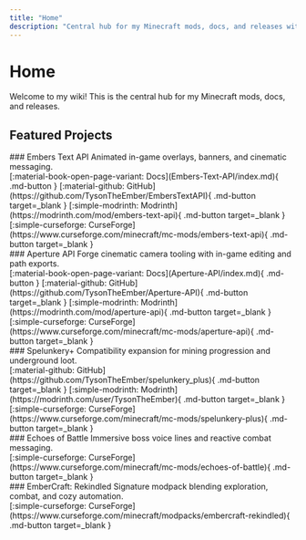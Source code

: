 ```yaml
---
title: "Home"
description: "Central hub for my Minecraft mods, docs, and releases with quick links to downloads, source code, videos, and Discord community."
---
```


# Home
Welcome to my wiki! This is the central hub for my Minecraft mods, docs, and releases.

<!-- <div class="hero-cta" markdown>
[:material-fire: Embers Text API](Embers-Text-API/index.md){ .md-button .md-button--primary }
[:material-video-3d-variant: Aperture API](Aperture-API/index.md){ .md-button }
</div> -->

## Featured Projects

<div class="card-grid" markdown>
<div class="card" markdown>
### Embers Text API
Animated in-game overlays, banners, and cinematic messaging.

<div class="card-actions" markdown>
[:material-book-open-page-variant: Docs](Embers-Text-API/index.md){ .md-button }
[:material-github: GitHub](https://github.com/TysonTheEmber/EmbersTextAPI){ .md-button target=_blank }
[:simple-modrinth: Modrinth](https://modrinth.com/mod/embers-text-api){ .md-button target=_blank }
[:simple-curseforge: CurseForge](https://www.curseforge.com/minecraft/mc-mods/embers-text-api){ .md-button target=_blank }
</div>
</div>

<div class="card" markdown>
### Aperture API
Forge cinematic camera tooling with in-game editing and path exports.

<div class="card-actions" markdown>
[:material-book-open-page-variant: Docs](Aperture-API/index.md){ .md-button }
[:material-github: GitHub](https://github.com/TysonTheEmber/Aperture-API){ .md-button target=_blank }
[:simple-modrinth: Modrinth](https://modrinth.com/mod/aperture-api){ .md-button target=_blank }
[:simple-curseforge: CurseForge](https://www.curseforge.com/minecraft/mc-mods/aperture-api){ .md-button target=_blank }
</div>
</div>

<div class="card" markdown>
### Spelunkery+
Compatibility expansion for mining progression and underground loot.

<div class="card-actions" markdown>
<!-- [:material-file-document: Docs](https://github.com/TysonTheEmber/spelunkery_plus#readme){ .md-button target=_blank } -->
[:material-github: GitHub](https://github.com/TysonTheEmber/spelunkery_plus){ .md-button target=_blank }
[:simple-modrinth: Modrinth](https://modrinth.com/user/TysonTheEmber){ .md-button target=_blank }
[:simple-curseforge: CurseForge](https://www.curseforge.com/minecraft/mc-mods/spelunkery-plus){ .md-button target=_blank }
</div>
</div>

<div class="card" markdown>
### Echoes of Battle
Immersive boss voice lines and reactive combat messaging.

<div class="card-actions" markdown>
<!-- [:material-file-document: Docs](https://www.curseforge.com/minecraft/mc-mods/echoes-of-battle){ .md-button target=_blank } -->
<!-- [:material-github: GitHub](https://github.com/TysonTheEmber){ .md-button target=_blank } -->
<!-- [:simple-modrinth: Modrinth](https://modrinth.com/user/TysonTheEmber){ .md-button target=_blank } -->
[:simple-curseforge: CurseForge](https://www.curseforge.com/minecraft/mc-mods/echoes-of-battle){ .md-button target=_blank }
</div>
</div>

<div class="card" markdown>
### EmberCraft: Rekindled
Signature modpack blending exploration, combat, and cozy automation.

<div class="card-actions" markdown>
<!-- [:material-file-document: Docs](https://www.curseforge.com/minecraft/modpacks/embercraft-rekindled){ .md-button target=_blank } -->
<!-- [:material-github: GitHub](https://github.com/TysonTheEmber){ .md-button target=_blank } -->
<!-- [:simple-modrinth: Modrinth](https://modrinth.com/user/TysonTheEmber){ .md-button target=_blank } -->
[:simple-curseforge: CurseForge](https://www.curseforge.com/minecraft/modpacks/embercraft-rekindled){ .md-button target=_blank }
</div>
</div>
</div>
